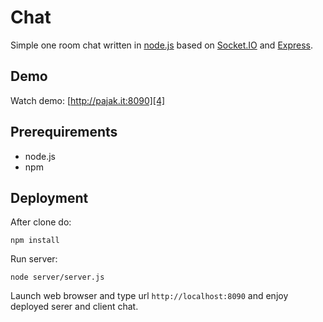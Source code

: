 # Chat

Simple one room chat written in [node.js][1] based on [Socket.IO][2] and [Express][3].

## Demo

Watch demo: [http://pajak.it:8090][4]

## Prerequirements

* node.js
* npm

## Deployment

After clone do:

    npm install

Run server:

    node server/server.js

Launch web browser and type url `http://localhost:8090` and enjoy deployed serer and client chat.

[1]: http://nodejs.org/
[2]: http://socket.io/
[3]: http://expressjs.com/
[4]: http://pajak.it:8090/

